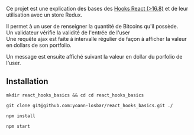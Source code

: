 Ce projet est une explication des bases des [Hooks React (>16.8)](https://reactjs.org/docs/hooks-reference.html) et de leur utilisation avec un store Redux. <br/>

Il permet à un user de renseigner la quantité de Bitcoins qu'il possède.<br/>
Un validateur vérifie la validité de l'entrée de l'user </br>
Une requête ajax est faite à intervalle régulier de façon à afficher la valeur en dollars
de son portfolio. </br>

Un message est ensuite affiché suivant la valeur en dollar du porfolio de l'user.

## Installation

`mkdir react_hooks_basics && cd cd react_hooks_basics`

`git clone git@github.com:yoann-losbar/react_hooks_basics.git ./`

`npm install`

`npm start`
